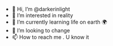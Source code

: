 - 👋 Hi, I’m @darkerinlight
- 👀 I’m interested in reality
- 🌱 I’m currently learning life on earth 🌍
- 💞️ I’m looking to change
- 📫 How to reach me . U know it 

<!---
darkerinlight/darkerinlight is a ✨ special ✨ repository because its `README.md` (this file) appears on your GitHub profile.
You can click the Preview link to take a look at your changes.
--->

